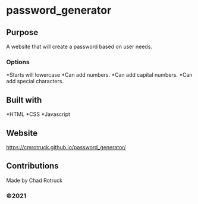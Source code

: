 # password_generator

## Purpose 
A website that will create a password based on user needs.

### Options
*Starts will lowercase
*Can add numbers.
*Can add capital numbers.
*Can add special characters.

## Built with
*HTML
*CSS
*Javascript

## Website
https://cmrotruck.github.io/password_generator/

## Contributions
Made by Chad Rotruck

### ©️2021 